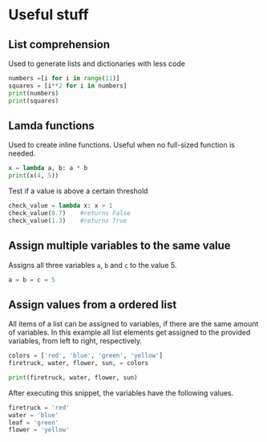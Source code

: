 # Useful stuff

## List comprehension

Used to generate lists and dictionaries with less code

```python
numbers =[i for i in range(11)] 
squares = [i**2 for i in numbers]
print(numbers)
print(squares)
```



## Lamda functions

Used to create inline functions. Useful when no full-sized function is needed.

```python
x = lambda a, b: a * b
print(x(4, 5))
```

Test if a value is above a certain threshold

```python
check_value = lambda x: x > 1
check_value(0.7)	#returns False
check_value(1.3)	#returns True
```



## Assign multiple variables to the same value

Assigns all three variables `a`, `b` and `c` to the value 5.

```python
a = b = c = 5
```



## Assign values from a ordered list

All items of a list can be assigned to variables, if there are the same amount of variables.
In this example all list elements get assigned to the provided variables, from left to right, respectively.

```python
colors = ['red', 'blue', 'green', 'yellow']
firetruck, water, flower, sun, = colors

print(firetruck, water, flower, sun)
```

After executing this snippet, the variables have the following values.

```python
firetruck = 'red'
water = 'blue'
leaf = 'green'
flower = 'yellow'
```


